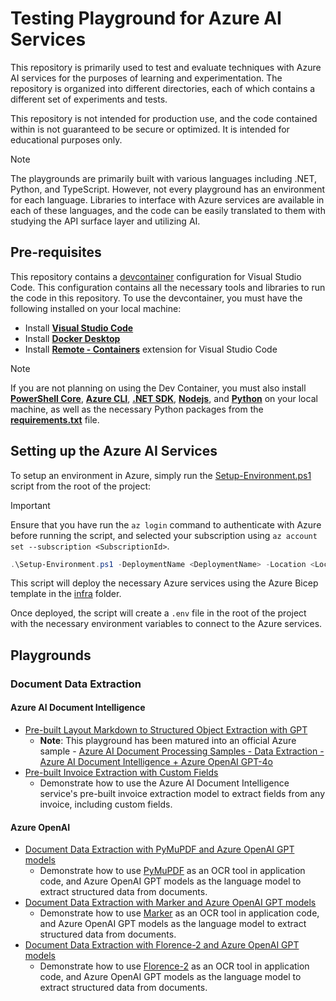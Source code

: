 # Testing Playground for Azure AI Services

This repository is primarily used to test and evaluate techniques with Azure AI services for the purposes of learning and experimentation. The repository is organized into different directories, each of which contains a different set of experiments and tests.

This repository is not intended for production use, and the code contained within is not guaranteed to be secure or optimized. It is intended for educational purposes only.

> [!NOTE]
> The playgrounds are primarily built with various languages including .NET, Python, and TypeScript. However, not every playground has an environment for each language. Libraries to interface with Azure services are available in each of these languages, and the code can be easily translated to them with studying the API surface layer and utilizing AI.

## Pre-requisites

This repository contains a [devcontainer](./.devcontainer) configuration for Visual Studio Code. This configuration contains all the necessary tools and libraries to run the code in this repository. To use the devcontainer, you must have the following installed on your local machine:

- Install [**Visual Studio Code**](https://code.visualstudio.com/download)
- Install [**Docker Desktop**](https://www.docker.com/products/docker-desktop)
- Install [**Remote - Containers**](https://marketplace.visualstudio.com/items?itemName=ms-vscode-remote.remote-containers) extension for Visual Studio Code

> [!NOTE]
> If you are not planning on using the Dev Container, you must also install [**PowerShell Core**](https://docs.microsoft.com/en-us/powershell/scripting/install/installing-powershell), [**Azure CLI**](https://docs.microsoft.com/en-us/cli/azure/install-azure-cli), [**.NET SDK**](https://dotnet.microsoft.com/download), [**Nodejs**](https://nodejs.org/en/download/), and [**Python**](https://www.python.org/) on your local machine, as well as the necessary Python packages from the [**requirements.txt**](./requirements.txt) file. 

## Setting up the Azure AI Services

To setup an environment in Azure, simply run the [Setup-Environment.ps1](./Setup-Environment.ps1) script from the root of the project:

> [!IMPORTANT]
> Ensure that you have run the `az login` command to authenticate with Azure before running the script, and selected your subscription using `az account set --subscription <SubscriptionId>`.

```powershell
.\Setup-Environment.ps1 -DeploymentName <DeploymentName> -Location <Location> -SkipInfrastructure $false
```

This script will deploy the necessary Azure services using the Azure Bicep template in the [infra](./infra/main.bicep) folder.

Once deployed, the script will create a `.env` file in the root of the project with the necessary environment variables to connect to the Azure services.

## Playgrounds

### Document Data Extraction

#### Azure AI Document Intelligence

- [Pre-built Layout Markdown to Structured Object Extraction with GPT](./playgrounds/DocumentIntelligence/Prebuilt-Layout-Markdown-GPT-Data-Extraction/Playground.ipynb)
  - **Note**: This playground has been matured into an official Azure sample - [Azure AI Document Processing Samples - Data Extraction - Azure AI Document Intelligence + Azure OpenAI GPT-4o](https://github.com/Azure-Samples/azure-ai-document-processing-samples/blob/main/samples/extraction/text-based/document-intelligence-openai.ipynb)
- [Pre-built Invoice Extraction with Custom Fields](./playgrounds/DocumentIntelligence/Prebuilt-Invoice-Custom-Field-Extraction/Playground.ipynb)
  - Demonstrate how to use the Azure AI Document Intelligence service's pre-built invoice extraction model to extract fields from any invoice, including custom fields.

#### Azure OpenAI

- [Document Data Extraction with PyMuPDF and Azure OpenAI GPT models](./playgrounds/OpenAI/PyMuPDF-Data-Extraction/Playground.ipynb)
  - Demonstrate how to use [PyMuPDF](https://github.com/pymupdf/pymupdf) as an OCR tool in application code, and Azure OpenAI GPT models as the language model to extract structured data from documents.
- [Document Data Extraction with Marker and Azure OpenAI GPT models](./playgrounds/OpenAI/Marker-Data-Extraction/Playground.ipynb)
  - Demonstrate how to use [Marker](https://github.com/VikParuchuri/marker) as an OCR tool in application code, and Azure OpenAI GPT models as the language model to extract structured data from documents.
- [Document Data Extraction with Florence-2 and Azure OpenAI GPT models](./playgrounds/OpenAI/Florence-2-Data-Extraction/Playground.ipynb)
  - Demonstrate how to use [Florence-2](https://huggingface.co/microsoft/Florence-2-large) as an OCR tool in application code, and Azure OpenAI GPT models as the language model to extract structured data from documents.